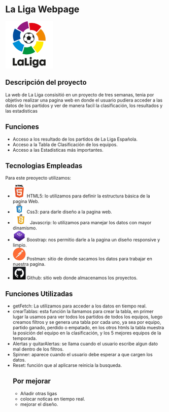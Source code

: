 
  <h1>La Liga Webpage</h1>
<img src=logo.png width="150">

<h2> Descripción del proyecto </h2>
<p style="text-aling:justify"> La web de La Liga consisitió en un proyecto de tres semanas, tenia por objetivo realizar una pagina web en donde el usuario pudiera acceder a las datos de los partidos y ver de manera facil la clasificación, los resultados y las estadisticas

<h2>Funciones</h2>
<ul>
  <li> Acceso a los resultado de los partidos de La Liga Española.
    <li> Acceso a la Tabla de Clasificación de los equipos.
      <li> Acceso a las Estadisticas más importantes.

</ul>

<h2> Tecnologias Empleadas </h2>
 Para este preoyecto utilizamos: 
<ul><li> <img src=imghtml.png width="40"> HTML5: lo utilizamos para definir la estructura básica de la pagina Web.
  <li> <img src=imgcss.jpeg width="40"> Css3: para darle diseño a la pagina web.
    <li> <img src=imgjs.png width="50"> Javascrip: lo utilizamos para manejar los datos con mayor dinamismo.
   <li> <img src=imgboob.jpeg width="40"> Boostrap: nos permitio darle a la pagina un diseño responsive y limpio.
     <li> <img src=imgpostman.jpeg width="40"> Postman: sitio de donde sacamos los datos para trabajar en nuestra pagina.
       <li> <img src=imggithub.jpeg width="40"> Github: sitio web donde almacenamos los proyectos.
   </ul>
   </p>
   
 <h2>Funciones Utilizadas</h2>
 <ul text-size:"20px"><li> getFetch: La utilizamos para acceder a los datos en tiempo real.
   <li> crearTablas: esta función la llamamos para crear la tabla, en primer lugar la usamos para ver todos los partidos de todos los equipos, luego creamos filtros y se genera una tabla por cada uno, ya sea por equipo, partido ganado, perdido o empatado, en los otros htmls la tabla muestra la posición del equipo en la clasificación, y los 5 mejores equipos de la temporada. 
    <li> Alertas y quitarAlertas: se llama cuando el usuario escribe algun dato mal dentro de los filtros.
 <li> Spinner: aparece cuando el usuario debe esperar a que cargen los datos.
 <li> Reset: función que al aplicarse reinicia la busqueda.
   
 <h2> Por mejorar</h2>
   <ul><li> Añadir otras ligas
     <li> colocar noticas en tiempo real.
       <li> mejorar el diseño.
      
    
